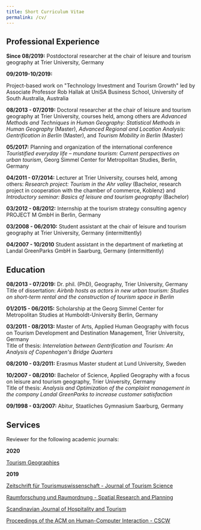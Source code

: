 ```yaml
---
title: Short Curriculum Vitae
permalink: /cv/
---
```


## Professional Experience

**Since 08/2019:**
Postdoctoral researcher at the chair of leisure and tourism geography at Trier University, Germany

**09/2019-10/2019:**

Project-based work on "Technology Investment and  Tourism Growth" led by Associate Professor Rob Hallak at UniSA Business School, University of South Australia, Australia

**08/2013 - 07/2019:**
Doctoral researcher at the chair of leisure and tourism geography at Trier University, courses held, among others are *Advanced Methods and Techniques in Human Geography: Statistical Methods in Human Geography* (Master), *Advanced Regional and Location Analysis: Gentrification in Berlin* (Master), and *Tourism Mobility in Berlin* (Master) 

**05/2017:**
Planning and organization of the international conference *Touristified everyday life – mundane tourism: Current perspectives on urban tourism*, Georg Simmel Center for Metropolitan Studies, Berlin, Germany

**04/2011 - 07/2014:**
Lecturer at Trier University, courses held, among others: *Research project: Tourism in the Ahr valley* (Bachelor, research project in cooperation with the chamber of commerce, Koblenz) and *Introductory seminar: Basics of leisure and tourism geography* (Bachelor)

**03/2012 - 08/2012:**
Internship at the tourism strategy consulting agency PROJECT M GmbH in Berlin, Germany

**03/2008 - 06/2010:**
Student assistant at the chair of leisure and tourism geography at Trier University, Germany (intermittently)

**04/2007 - 10/2010**
Student assistant in the department of marketing at Landal GreenParks GmbH in Saarburg, Germany (intermittently)


## Education

**08/2013 - 07/2019:**
Dr. phil. (PhD), Geography, Trier University, Germany<br/>
Title of dissertation: *Airbnb hosts as actors in new urban tourism: Studies on short-term rental and the construction of tourism space in Berlin*

**01/2015 - 06/2015:**
Scholarship at the Georg Simmel Center  for Metropolitan Studies at Humboldt-University Berlin, Germany

**03/2011 - 08/2013:**
Master of Arts, Applied Human Geography with focus on Tourism Development  and Destination Management, Trier University, Germany<br/>
Title of thesis: *Interrelation between Gentrification and Tourism: An Analysis of Copenhagen's Bridge Quarters*

**08/2010 - 03/2011:**
Erasmus Master student at Lund University, Sweden

**10/2007 - 08/2010:**
Bachelor of Science, Applied Geography with a focus on  leisure and tourism geography, Trier University, Germany<br/>
Title of thesis: *Analysis and Optimization of the complaint management in the company Landal GreenParks to increase customer satisfaction*

**09/1998 - 03/2007:**
Abitur, Staatliches Gymnasium Saarburg, Germany

## Services

Reviewer for the following academic journals:

**2020**

[Tourism Geographies](https://www.tgjournal.com/)

**2019**

[Zeitschrift für Tourismuswissenschaft - Journal of Tourism Science](https://www.degruyter.com/view/journals/tw/tw-overview.xml?language=de)

[Raumforschung und Raumordnung - Spatial Research and Planning](https://link.springer.com/journal/13147/)

[Scandinavian Journal of Hospitality and Tourism](https://www.tandfonline.com/toc/sjht20/current)

[Proceedings of the ACM on Human-Computer Interaction - CSCW](https://cscw.acm.org/2019/)